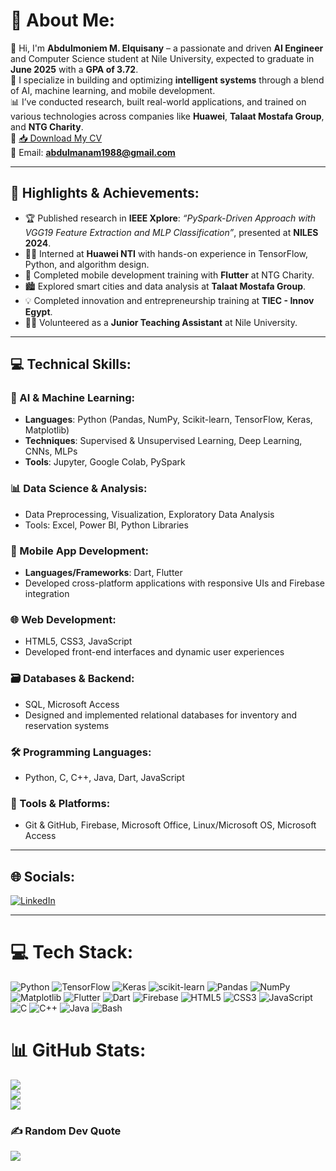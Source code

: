 # 💫 About Me:
👋 Hi, I'm **Abdulmoniem M. Elquisany** – a passionate and driven **AI Engineer** and Computer Science student at Nile University, expected to graduate in **June 2025** with a **GPA of 3.72**.<br>
🧠 I specialize in building and optimizing **intelligent systems** through a blend of AI, machine learning, and mobile development.<br>
📊 I’ve conducted research, built real-world applications, and trained on various technologies across companies like **Huawei**, **Talaat Mostafa Group**, and **NTG Charity**.<br>
📄 [📥 Download My CV]([https://github.com/abdulmoniem92/abdulmoniem92/blob/main/Abdulmoniem%20Mohamed-CV%20.pdf])  
📧 Email: **abdulmanam1988@gmail.com**

---

## 🚀 Highlights & Achievements:
- 🏆 Published research in **IEEE Xplore**: *“PySpark-Driven Approach with VGG19 Feature Extraction and MLP Classification”*, presented at **NILES 2024**.
- 👨‍💻 Interned at **Huawei NTI** with hands-on experience in TensorFlow, Python, and algorithm design.
- 📱 Completed mobile development training with **Flutter** at NTG Charity.
- 🏙️ Explored smart cities and data analysis at **Talaat Mostafa Group**.
- 💡 Completed innovation and entrepreneurship training at **TIEC - Innov Egypt**.
- 👨‍🏫 Volunteered as a **Junior Teaching Assistant** at Nile University.
  
---

## 💻 Technical Skills:

### 🧠 AI & Machine Learning:
- **Languages**: Python (Pandas, NumPy, Scikit-learn, TensorFlow, Keras, Matplotlib)
- **Techniques**: Supervised & Unsupervised Learning, Deep Learning, CNNs, MLPs
- **Tools**: Jupyter, Google Colab, PySpark

### 📊 Data Science & Analysis:
- Data Preprocessing, Visualization, Exploratory Data Analysis
- Tools: Excel, Power BI, Python Libraries

### 📱 Mobile App Development:
- **Languages/Frameworks**: Dart, Flutter
- Developed cross-platform applications with responsive UIs and Firebase integration

### 🌐 Web Development:
- HTML5, CSS3, JavaScript
- Developed front-end interfaces and dynamic user experiences

### 🗃️ Databases & Backend:
- SQL, Microsoft Access
- Designed and implemented relational databases for inventory and reservation systems

### 🛠️ Programming Languages:
- Python, C, C++, Java, Dart, JavaScript

### 💾 Tools & Platforms:
- Git & GitHub, Firebase, Microsoft Office, Linux/Microsoft OS, Microsoft Access


---

## 🌐 Socials:
[![LinkedIn](https://img.shields.io/badge/LinkedIn-%230077B5.svg?logo=linkedin&logoColor=white)](https://www.linkedin.com/in/abdulmoniem-elsaeed-mohamed-b15526275/)

---
# 💻 Tech Stack:
![Python](https://img.shields.io/badge/python-3670A0?style=for-the-badge&logo=python&logoColor=ffdd54)
![TensorFlow](https://img.shields.io/badge/TensorFlow-%23FF6F00.svg?style=for-the-badge&logo=TensorFlow&logoColor=white)
![Keras](https://img.shields.io/badge/Keras-%23D00000.svg?style=for-the-badge&logo=Keras&logoColor=white)
![scikit-learn](https://img.shields.io/badge/scikit--learn-%23F7931E.svg?style=for-the-badge&logo=scikit-learn&logoColor=white)
![Pandas](https://img.shields.io/badge/pandas-%23150458.svg?style=for-the-badge&logo=pandas&logoColor=white)
![NumPy](https://img.shields.io/badge/numpy-%23013243.svg?style=for-the-badge&logo=numpy&logoColor=white)
![Matplotlib](https://img.shields.io/badge/Matplotlib-%23ffffff.svg?style=for-the-badge&logo=Matplotlib&logoColor=black)
![Flutter](https://img.shields.io/badge/flutter-%2302569B.svg?style=for-the-badge&logo=flutter&logoColor=white)
![Dart](https://img.shields.io/badge/dart-%230175C2.svg?style=for-the-badge&logo=dart&logoColor=white)
![Firebase](https://img.shields.io/badge/firebase-%23039BE5.svg?style=for-the-badge&logo=firebase)
![HTML5](https://img.shields.io/badge/html5-%23E34F26.svg?style=for-the-badge&logo=html5&logoColor=white)
![CSS3](https://img.shields.io/badge/css3-%231572B6.svg?style=for-the-badge&logo=css3&logoColor=white)
![JavaScript](https://img.shields.io/badge/javascript-%23323330.svg?style=for-the-badge&logo=javascript&logoColor=%23F7DF1E)
![C](https://img.shields.io/badge/C-%2300599C.svg?style=for-the-badge&logo=c&logoColor=white)
![C++](https://img.shields.io/badge/C++-%2300599C.svg?style=for-the-badge&logo=cplusplus&logoColor=white)
![Java](https://img.shields.io/badge/Java-%23ED8B00.svg?style=for-the-badge&logo=java&logoColor=white)
![Bash](https://img.shields.io/badge/Bash-%23121011.svg?style=for-the-badge&logo=gnu-bash&logoColor=white)

# 📊 GitHub Stats:
![](https://github-readme-stats.vercel.app/api?username=abdulmoniem92&theme=dark&hide_border=false&include_all_commits=false&count_private=false)<br/>
![](https://nirzak-streak-stats.vercel.app/?user=abdulmoniem92&theme=dark&hide_border=false)<br/>
![](https://github-readme-stats.vercel.app/api/top-langs/?username=abdulmoniem92&theme=dark&hide_border=false&include_all_commits=false&count_private=false&layout=compact)

### ✍️ Random Dev Quote
![](https://quotes-github-readme.vercel.app/api?type=horizontal&theme=radical)

<!-- Proudly created with GPRM ( https://gprm.itsvg.in ) -->
